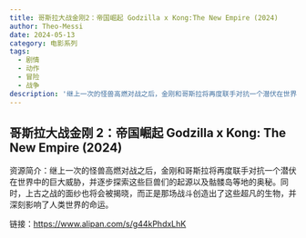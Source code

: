 ```yaml
---
title: 哥斯拉大战金刚2：帝国崛起 Godzilla x Kong:The New Empire (2024)
author: Theo-Messi
date: 2024-05-13
category: 电影系列
tags:
  - 剧情
  - 动作
  - 冒险
  - 战争
description: '继上一次的怪兽高燃对战之后，金刚和哥斯拉将再度联手对抗一个潜伏在世界中的巨大威胁，并逐步探索这些巨兽们的起源以及骷髅岛等地的奥秘。同时，上古之战的面纱也将会被揭晓，而正是那场战斗创造出了这些超凡的生物，并深刻影响了人类世界的命运。'
---
```


## 哥斯拉大战金刚 2：帝国崛起 Godzilla x Kong: The New Empire (2024)

资源简介：继上一次的怪兽高燃对战之后，金刚和哥斯拉将再度联手对抗一个潜伏在世界中的巨大威胁，并逐步探索这些巨兽们的起源以及骷髅岛等地的奥秘。同时，上古之战的面纱也将会被揭晓，而正是那场战斗创造出了这些超凡的生物，并深刻影响了人类世界的命运。

链接：https://www.alipan.com/s/g44kPhdxLhK
